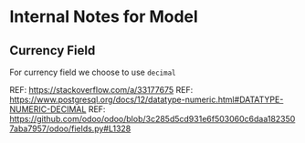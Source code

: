 # Internal Notes for Model

## Currency Field
For currency field we choose to use `decimal`  

REF: https://stackoverflow.com/a/33177675
REF: https://www.postgresql.org/docs/12/datatype-numeric.html#DATATYPE-NUMERIC-DECIMAL
REF: https://github.com/odoo/odoo/blob/3c285d5cd931e6f503060c6daa1823507aba7957/odoo/fields.py#L1328
